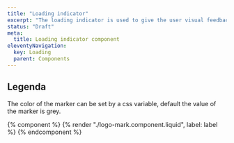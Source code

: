 ```yaml
---
title: "Loading indicator"
excerpt: "The loading indicator is used to give the user visual feedback that something is loading."
status: "Draft"
meta:
  title: Loading indicator component
eleventyNavigation:
  key: Loading
  parent: Components
---
```


## Legenda

The color of the marker can be set by a css variable, default the value of the marker is grey.

{% component %}
{% render "./logo-mark.component.liquid", label: label %}
{% endcomponent %}
